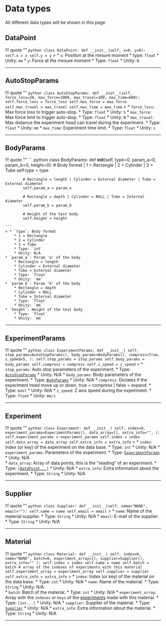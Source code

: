 <!--
 Copyright (C) 2023 Hefestus
 
 This file is part of Bolinho.
 
 Bolinho is free software: you can redistribute it and/or modify
 it under the terms of the GNU General Public License as published by
 the Free Software Foundation, either version 3 of the License, or
 (at your option) any later version.
 
 Bolinho is distributed in the hope that it will be useful,
 but WITHOUT ANY WARRANTY; without even the implied warranty of
 MERCHANTABILITY or FITNESS FOR A PARTICULAR PURPOSE.  See the
 GNU General Public License for more details.
 
 You should have received a copy of the GNU General Public License
 along with Bolinho.  If not, see <http://www.gnu.org/licenses/>.
-->

# Data types

All different data types will be shown in this page

## DataPoint
!!! quote ""
    ``` python
    class DataPoint:
        def __init__(self, x=0, y=0):
            self.x = x
            self.y = y
    ```
    > * `x`: Position at the mesure moment
        * type: `float`
        * Unity: `mm`
    * `y`: Force at the mesure moment
        * Type: `float`
        * Unity: `N`

___

## AutoStopParams

!!! quote ""
    ``` python
    class AutoStopParams:
        def __init__(self, force_loss=20, max_force=1000, max_travel=100, max_time=600):
            self.force_loss = force_loss
            self.max_force = max_force
            self.max_travel = max_travel
            self.max_time = max_time
    ```
    > * `force_loss`: Max force loss to trigger auto-stop.
        * Type: `float`
        * Unity: `%`
    * `max_force`: Max force limit to trigger auto-stop.
        * Type: `float`
        * Unity: `N`
    * `max_travel`: Max distance the experiment head can travel during the experiment.
        * Type: `float`
        * Unity: `mm`
    * `max_time`: Experiment time limit.
        * Type: `float`
        * Unity: `s`

___

## BodyParams

!!! quote ""
    ``` python
    class BodyParams:
        def __init__(self, type=0, param_a=0, param_b=0, height=0):
            # Body format | 1 = Rectangle | 2 = Cylinder | 3 = Tube
            self.type = type

            # Rectangle = length | Cylinder = External diameter | Tube = External diameter
            self.param_a = param_a

            # Rectangle = depth | Cylinder = NULL | Tube = Internal diameter
            self.param_b = param_b

            # Height of the test body
            self.height = height

    ```
    > * `type`: Body format
        * 1 = Rectangle
        * 2 = Cylinder
        * 3 = Tube
        * Type: `int`
        * Unity: N/A
    * `param_a`: Param 'a' of the body
        * Rectangle = length
        * Cylinder = External diameter
        * Tube = External diameter
        * Type: `float`
        * Unity: `mm`
    * `param_b`: Param 'b' of the body
        * Rectangle = depth
        * Cylinder = NULL
        * Tube = Internal diameter
        * Type: `float`
        * Unity: `mm`
    * `height`: Height of the test body
        * Type: `float`
        * Unity: `mm`

___
## ExperimentParams

!!! quote ""
    ``` python
    class ExperimentParams:
        def __init__(
            self,
            stop_params=AutoStopParams(),
            body_params=BodyParams(),
            compress=True,
            z_speed=5,
        ):
            self.stop_params = stop_params
            self.body_params = body_params
            self.compress = compress
            self.z_speed = z_speed
    ```
    > * `stop_params`: Auto stop parameters of the experiment.
        * Type: [`AutoStopParams`](#autostopparams)
        * Unity: N/A
    * `body_params`: Body parameters of the experiment.
        * Type: [`BodyParams`](#bodyparams)
        * Unity: N/A
    * `compress`: Dictates if the experiment head move up or down. true = compress | false = expand.
        * Type: `bool`
        * Unity: N/A
    * `z_speed`: Z axis speed during the experiment.
        * Type: `float`
        * Unity: `mm/s`

___

## Experiment
!!! quote ""
    ``` python
    class Experiment:
        def __init__(
            self,
            index=0,
            experiment_params=ExperimentParams(),
            data_array=[],
            extra_info="",
        ):
            self.experiment_params = experiment_params
            self.index = index
            self.data_array = data_array
            self.extra_info = extra_info
    ```
    > * `index`: Index (or key) of the experiment on the data base.
        * Type: `int`
        * Unity: N/A
    * `experiment_params`: Parameters of the experiment.
        * Type: [`ExperimentParams`](#experimentparams)
        * Unity: N/A    
    * `data_array`: Array of data points, this is the "reading" of an experiment.
        * Type: [`[DataPoint...]`](#datapoint)
        * Unity: N/A
    * `extra_info`: Extra information about the experiment.
        * Type: `String`
        * Unity: N/A

___

## Supplier
!!! quote ""
    ``` python
    class Supplier:
        def __init__(self, name="NONE", email=""):
            self.name = name
            self.email = email
    ```
    > * `name`: Name of the material supplier.
        * Type: `String`
        * Unity: N/A
    * `email`: E-mail of the supplier.
        * Type: `String`
        * Unity: N/A   

___

## Material
!!! quote ""
    ``` python
    class Material:
        def __init__(
            self, index=0, name="NONE", batch=0, experiment_array=[], supplier=Supplier(), extra_info=""
        ):
            self.index = index
            self.name = name
            self.batch = batch
            # array of the indexes of experiments with this material
            self.experiment_array = experiment_array
            self.supplier = supplier
            self.extra_info = extra_info
    ```
    > * `index`: Index (or key) of the material on the data base.
        * Type: `int`
        * Unity: N/A
    * `name`: Name of the material.
        * Type: `String`
        * Unity: N/A    
    * `batch`: Batch of the material.
        * Type: `int`
        * Unity: N/A
    * `experiment_array`: Array with the `indexes` or `keys` of the [experiments](#experiment) made with this material.
        * Type: `[int...]`
        * Unity: N/A
    * `supplier`: Supplier of the material.
        * Type: [`Supplier`](#supplier)
        * Unity: N/A 
    * `extra_info`: Extra information about the material.
        * Type: `String`
        * Unity: N/A

___